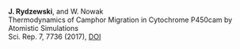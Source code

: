 **J. Rydzewski**, and W. Nowak  
Thermodynamics of Camphor Migration in Cytochrome P450cam by Atomistic Simulations  
Sci. Rep. 7, 7736 (2017), [DOI](https://doi.org/10.1038/s41598-017-07993-0)

